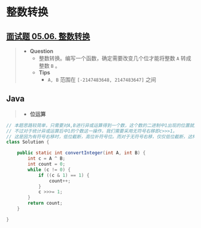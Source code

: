 # 整数转换

## [面试题 05.06. 整数转换](https://leetcode.cn/problems/convert-integer-lcci/)

> - **Question**
>   - 整数转换。编写一个函数，确定需要改变几个位才能将整数 `A` 转成整数 `B` 。
>   - **Tips**
>     - `A, B` 范围在 `[-2147483648, 2147483647]` 之间

## Java

> - **位运算**

```java
// 本题思路较简单，只需要对A,B进行异或运算得到一个数，这个数的二进制中1出现的位置就是A,B两数不等的位置。
// 不过对于统计异或运算后中1的个数这一操作，我们需要采用无符号右移即c>>>1。
// 这是因为有符号右移时，低位截断，高位补符号位。而对于无符号右移，仅仅低位截断，这样我们就可以非常方便的获得其中1的个数，即A,B两数哪些位的值不同。
class Solution {

    public static int convertInteger(int A, int B) {
        int c = A ^ B;
        int count = 0;
        while (c != 0) {
            if ((c & 1) == 1) {
                count++;
            }
            c >>>= 1;
        }
        return count;
    }

}
```
